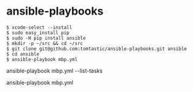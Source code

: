 # ansible-playbooks

```
$ xcode-select --install
$ sudo easy_install pip
$ sudo -H pip install ansible
$ mkdir -p ~/src && cd ~/src
$ git clone git@github.com:tomtastic/ansible-playbooks.git ansible
$ cd ansible
$ ansible-playbook mbp.yml
```

ansible-playbook mbp.yml --list-tasks

ansible-playbook mbp.yml
